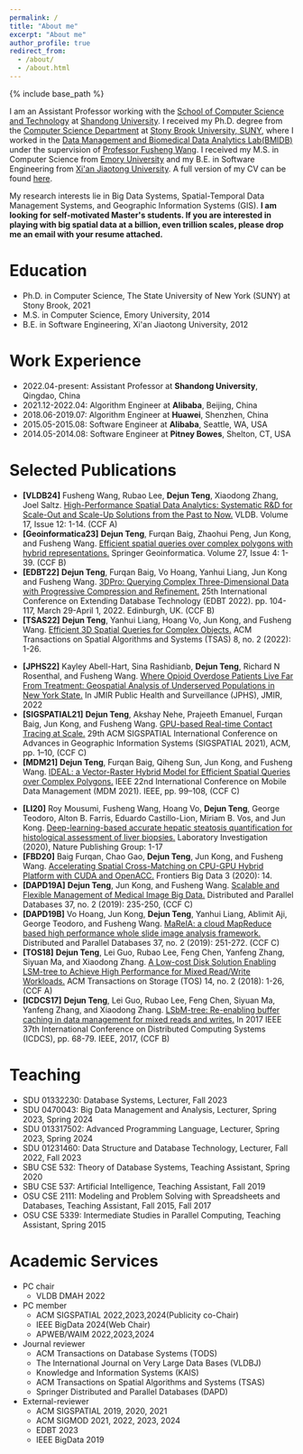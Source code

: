 ```yaml
---
permalink: /
title: "About me"
excerpt: "About me"
author_profile: true
redirect_from: 
  - /about/
  - /about.html
---
```


{% include base_path %}

I am an Assistant Professor working with the [School of Computer Science and Technology](https://www.cs.sdu.edu.cn/) at [Shandong University](https://www.sdu.edu.cn/). I received my Ph.D. degree from the [Computer Science Department](https://www.cs.stonybrook.edu/) at [Stony Brook University, SUNY](https://www.stonybrook.edu/), where I worked in the [Data Management and Biomedical Data Analytics Lab(BMIDB)](http://bmidb.cs.stonybrook.edu/) under the supervision of [Professor Fusheng Wang](https://www3.cs.stonybrook.edu/~fuswang/). I received my M.S. in Computer Science from [Emory University](https://www.cs.emory.edu/home/) and my B.E. in Software Engineering from [Xi'an Jiaotong University](http://se.xjtu.edu.cn/). A full version of my CV can be found [here](/files/cv.pdf).

My research interests lie in Big Data Systems, Spatial-Temporal Data Management Systems, and Geographic Information Systems (GIS). **I am looking for self-motivated Master's students. If you are interested in playing with big spatial data at a billion, even trillion scales, please drop me an email with your resume attached.**       	   

Education
======
* Ph.D. in Computer Science, The State University of New York (SUNY) at Stony Brook, 2021
* M.S. in Computer Science, Emory University, 2014
* B.E. in Software Engineering, Xi'an Jiaotong University, 2012

Work Experience
======
* 2022.04-present: Assistant Professor at **Shandong University**, Qingdao, China 
* 2021.12-2022.04: Algorithm Engineer at **Alibaba**, Beijing, China
* 2018.06-2019.07: Algorithm Engineer at **Huawei**, Shenzhen, China
* 2015.05-2015.08: Software Engineer at **Alibaba**, Seattle, WA, USA
* 2014.05-2014.08: Software Engineer at **Pitney Bowes**, Shelton, CT, USA

<!--
Research Projects
======
* **3DPro**: Querying Complex 3D Data with Progressive Compression and Refinement			     
* **GLINT**: GPU-based Real-time Contact Tracing at Scale  	       
* **IDEAL**: a Vector-Raster Hybrid Model for Efficient Spatial Queries over Complex Polygons		     
* **LSbM-tree**: Re-enabling Buffer Caching in Data Management for Mixed Reads and Writes
* **BMIDB**: Scalable Data Management for Big Medical Imaging Data		 	   
* **PAIS**: Large Scale Spatial Data Management for Pathology Imaging 
-->

Selected Publications
======

* **[VLDB24]** Fusheng Wang, Rubao Lee, **Dejun Teng**, Xiaodong Zhang, Joel Saltz. [High-Performance Spatial Data Analytics: Systematic R&D for Scale-Out and Scale-Up Solutions from the Past to Now.](https://www.vldb.org/pvldb/vol17/p4507-wang.pdf) VLDB. Volume 17, Issue 12: 1-14. (CCF A)
* **[Geoinformatica23]** **Dejun Teng**, Furqan Baig, Zhaohui Peng, Jun Kong, and Fusheng Wang. [Efficient spatial queries over complex polygons with hybrid representations.](https://link.springer.com/article/10.1007/s10707-023-00508-2) Springer Geoinformatica. Volume 27, Issue 4: 1-39. (CCF B)
* **[EDBT22]** **Dejun Teng**, Furqan Baig, Vo Hoang, Yanhui Liang, Jun Kong and Fusheng Wang. [3DPro: Querying Complex Three-Dimensional Data with Progressive Compression and Refinement.](https://openproceedings.org/2022/conf/edbt/paper-24.pdf) 25th International Conference on Extending Database Technology (EDBT 2022). pp. 104-117, March 29-April 1, 2022. Edinburgh, UK. (CCF B)
* **[TSAS22]** **Dejun Teng**, Yanhui Liang, Hoang Vo, Jun Kong, and Fusheng Wang. [Efficient 3D Spatial Queries for Complex Objects.](https://dl.acm.org/doi/abs/10.1145/3502221) ACM Transactions on Spatial Algorithms and Systems (TSAS) 8, no. 2 (2022): 1-26.
<!--* **[BigSpatial22]** Lu Chen, **Dejun Teng**, Tian Zhu, Jun Kong, Bruce W. Herr, Andreas Bueckle, Katy Börner, and Fusheng Wang. [Real-time spatial registration for 3D human atlas.](https://dl.acm.org/doi/abs/10.1145/3557917.3567618) In Proceedings of the 10th ACM SIGSPATIAL International Workshop on Analytics for Big Geospatial Data, pp. 27-35. 2022.-->
* **[JPHS22]** Kayley Abell-Hart, Sina Rashidianb, **Dejun Teng**, Richard N Rosenthal, and Fusheng Wang. [Where Opioid Overdose Patients Live Far From Treatment: Geospatial Analysis of Underserved Populations in New York State.](https://publichealth.jmir.org/2022/4/e32133) In JMIR Public Health and Surveillance (JPHS), JMIR, 2022
* **[SIGSPATIAL21]** **Dejun Teng**, Akshay Nehe, Prajeeth Emanuel, Furqan Baig, Jun Kong, and Fusheng Wang. [GPU-based Real-time Contact Tracing at Scale.](https://dl.acm.org/doi/abs/10.1145/3474717.3483627) 29th ACM SIGSPATIAL International Conference on Advances in Geographic Information Systems (SIGSPATIAL 2021), ACM, pp. 1–10, (CCF C)
* **[MDM21]** **Dejun Teng**, Furqan Baig, Qiheng Sun, Jun Kong, and Fusheng Wang. [IDEAL: a Vector-Raster Hybrid Model for Efficient Spatial Queries over Complex Polygons.](https://ieeexplore.ieee.org/abstract/document/9474880) IEEE 22nd International Conference on Mobile Data Management (MDM 2021). IEEE, pp. 99–108, (CCF C)
<!--* **[ICDE21]** Baig Furqan, **Dejun Teng**, Jun Kong, and Fusheng Wang. [Spear: Dynamic spatio-temporal query processing over high velocity data stream.](https://ieeexplore.ieee.org/abstract/document/9458780), IEEE 37th International Conference on Data Engineering (ICDE 2021): pp. 2279–2284, (CCF A)-->
* **[LI20]** Roy Mousumi, Fusheng Wang, Hoang Vo, **Dejun Teng**, George Teodoro, Alton B. Farris, Eduardo Castillo-Lion, Miriam B. Vos, and Jun Kong. [Deep-learning-based accurate hepatic steatosis quantification for histological assessment of liver biopsies.](https://www.nature.com/articles/s41374-020-0463-y) Laboratory Investigation (2020), Nature Publishing Group: 1-17
* **[FBD20]** Baig Furqan, Chao Gao, **Dejun Teng**, Jun Kong, and Fusheng Wang. [Accelerating Spatial Cross-Matching on CPU-GPU Hybrid Platform with CUDA and OpenACC.](https://www.frontiersin.org/articles/10.3389/fdata.2020.00014/full) Frontiers Big Data 3 (2020): 14.
* **[DAPD19A]** **Dejun Teng**, Jun Kong, and Fusheng Wang. [Scalable and Flexible Management of Medical Image Big Data.](https://link.springer.com/article/10.1007/s10619-018-7230-8) Distributed and Parallel Databases 37, no. 2 (2019): 235-250, (CCF C)
* **[DAPD19B]** Vo Hoang, Jun Kong, **Dejun Teng**, Yanhui Liang, Ablimit Aji, George Teodoro, and Fusheng Wang. [MaReIA: a cloud MapReduce based high performance whole slide image analysis framework.](https://link.springer.com/article/10.1007/s10619-018-7237-1) Distributed and Parallel Databases 37, no. 2 (2019): 251-272. (CCF C)
* **[TOS18]** **Dejun Teng**, Lei Guo, Rubao Lee, Feng Chen, Yanfeng Zhang, Siyuan Ma, and Xiaodong Zhang. [A Low-cost Disk Solution Enabling LSM-tree to Achieve High Performance for Mixed Read/Write Workloads.](https://dl.acm.org/doi/abs/10.1145/3162615) ACM Transactions on Storage (TOS) 14, no. 2 (2018): 1-26, (CCF A)
* **[ICDCS17]** **Dejun Teng**, Lei Guo, Rubao Lee, Feng Chen, Siyuan Ma, Yanfeng Zhang, and Xiaodong Zhang. [LSbM-tree: Re-enabling buffer caching in data management for mixed reads and writes.](https://ieeexplore.ieee.org/abstract/document/7979956) In 2017 IEEE 37th International Conference on Distributed Computing Systems (ICDCS), pp. 68-79. IEEE, 2017, (CCF B)
<!--* **[DMAH16]** Vo Hoang, Jun Kong, **Dejun Teng**, Yanhui Liang, Ablimit Aji, George Teodoro, and Fusheng Wang. [Cloud-Based Whole Slide Image Analysis Using MapReduce.](https://link.springer.com/chapter/10.1007/978-3-319-57741-8_5) In VLDB Workshop on Data Management and Analytics for Medicine and Healthcare, pp. 62-77. Springer, Cham, 2016.-->

Teaching
======
* SDU 01332230: Database Systems, Lecturer, Fall 2023
* SDU 0470043: Big Data Management and Analysis, Lecturer, Spring 2023, Spring 2024
* SDU 013317502: Advanced Programming Language, Lecturer, Spring 2023, Spring 2024
* SDU 01231460: Data Structure and Database Technology, Lecturer, Fall 2022, Fall 2023
* SBU CSE 532: Theory of Database Systems, Teaching Assistant, Spring 2020
* SBU CSE 537: Artificial Intelligence, Teaching Assistant, Fall 2019
* OSU CSE 2111: Modeling and Problem Solving with Spreadsheets and Databases, Teaching Assistant, Fall 2015, Fall 2017
* OSU CSE 5339: Intermediate Studies in Parallel Computing, Teaching Assistant, Spring 2015
  
Academic Services
======
* PC chair
  * VLDB DMAH 2022
* PC member
  * ACM SIGSPATIAL 2022,2023,2024(Publicity co-Chair)
  * IEEE BigData 2024(Web Chair)
  * APWEB/WAIM 2022,2023,2024
* Journal reviewer
  * ACM Transactions on Database Systems (TODS)
  * The International Journal on Very Large Data Bases (VLDBJ)
  * Knowledge and Information Systems (KAIS)
  * ACM Transactions on Spatial Algorithms and Systems (TSAS)
  * Springer Distributed and Parallel Databases (DAPD)
* External-reviewer
  * ACM SIGSPATIAL 2019, 2020, 2021
  * ACM SIGMOD 2021, 2022, 2023, 2024
  * EDBT 2023
  * IEEE BigData 2019
<!--  
Invited Talks
=====
* 2022.09, Spatial Data Management for Medicine and Healthcare, VLDB DMAH workshop keynote
* 2022.06, Spatial Big Data Management and Beyond, Shandong University IRC
* 2021.11, The data privacy concerns in big spatial data processing, Zhejiang University
* 2021.10, Efficient Large-Scale Multi-Dimensional Spatial Data Processing, Beihang University
-->


